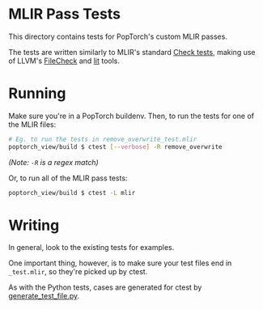 # MLIR Pass Tests

This directory contains tests for PopTorch's custom MLIR passes.

The tests are written similarly to MLIR's standard [Check
tests](https://mlir.llvm.org/getting_started/TestingGuide/#check-tests), making
use of LLVM's [FileCheck](https://llvm.org/docs/CommandGuide/FileCheck.html)
and [lit](https://llvm.org/docs/CommandGuide/lit.html) tools.

# Running

Make sure you're in a PopTorch buildenv. Then, to run the tests for one of the
MLIR files:

```sh
# Eg. to run the tests in remove_overwrite_test.mlir
poptorch_view/build $ ctest [--verbose] -R remove_overwrite
```

*(Note: `-R` is a regex match)*

Or, to run all of the MLIR pass tests:

```sh
poptorch_view/build $ ctest -L mlir
```

# Writing

In general, look to the existing tests for examples.

One important thing, however, is to make sure your test files end in
`_test.mlir`, so they're picked up by ctest.

As with the Python tests, cases are generated for ctest by
[generate_test_file.py](../generate_test_file.py).

